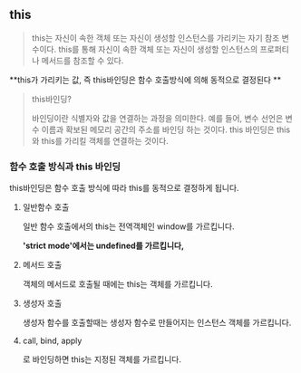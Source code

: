 ## this

> this는 자신이 속한 객체 또는 자신이 생성할 인스턴스를 가리키는 자기 참조 변수이다. this를 통해 자신이 속한 객체 또는 자신이 생성할 인스턴스의 프로퍼티나 메서드를 참조할 수 있다.

**this가 가리키는 값, 즉 this바인딩은 함수 호출방식에 의해 동적으로 결정된다 **

> this바인딩?
>
> 바인딩이란 식별자와 값을 연결하는 과정을 의미한다. 예를 들어, 변수 선언은 변수 이름과 확보된 메모리 공간의 주소를 바인딩 하는 것이다. this 바인딩은 this와 this를 가리킬 객체를 연결하는 것이다.

### 함수 호출 방식과 this 바인딩

this바인딩은 함수 호출 방식에 따라 this를 동적으로 결정하게 됩니다.

1. 일반함수 호출

   일반 함수 호출에서의 this는 전역객체인 window를 가르킵니다.

   **'strict mode'에서는 undefined를 가르킵니다,**

2. 메서드 호출

   객체의 메서드로 호출될 때에는 this는 객체를 가르킵니다.

3. 생성자 호출

   생성자 함수를 호출할때는 생성자 함수로 만들어지는 인스턴스 객체를 가르킵니다.

4. call, bind, apply

   로 바인딩하면 this는 지정된 객체를 가르킵니다.

   